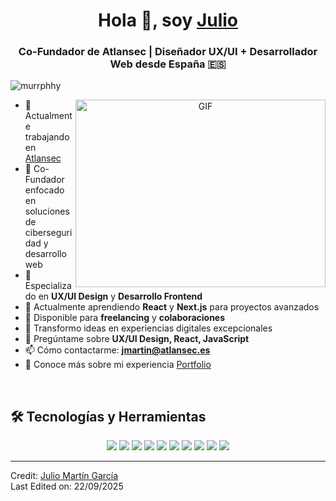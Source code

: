 <h1 align="center">Hola 👋, soy <a href="#" target="blank">
Julio</a></h1>
<h3 align="center">Co-Fundador de Atlansec | Diseñador UX/UI + Desarrollador Web desde España 🇪🇸</h3>
<p align="left"> <img src="https://komarev.com/ghpvc/?username=murrphhy&label=Profile%20views&color=0e75b6&style=flat" alt="murrphhy" /> </p>
<a target="_blank" align="center">
  <img align="right" top="500" height="300" width="400" alt="GIF" src="https://media.giphy.com/media/qgQUggAC3Pfv687qPC/giphy.gif">
</a>

- 🚀 Actualmente trabajando en <a href="https://atlansec.es" target="blank">Atlansec</a>
- 💼 Co-Fundador enfocado en soluciones de ciberseguridad y desarrollo web
- 🎨 Especializado en **UX/UI Design** y **Desarrollo Frontend**
- 🌱 Actualmente aprendiendo **React** y **Next.js** para proyectos avanzados
- 🤝 Disponible para **freelancing** y **colaboraciones**
- 🎯 Transformo ideas en experiencias digitales excepcionales
- 💬 Pregúntame sobre **UX/UI Design, React, JavaScript**
- 📫 Cómo contactarme: **jmartin@atlansec.es**
- 📄 Conoce más sobre mi experiencia <a href="#" target="blank">Portfolio</a>

<br/>

## 🛠️ Tecnologías y Herramientas

<p align="center">
  <img src="https://img.shields.io/badge/-JavaScript-F7DF1E?style=flat&logo=javascript&logoColor=black" />
  <img src="https://img.shields.io/badge/-TypeScript-3178C6?style=flat&logo=typescript&logoColor=white" />
  <img src="https://img.shields.io/badge/-React-61DAFB?style=flat&logo=react&logoColor=black" />
  <img src="https://img.shields.io/badge/-Next.js-000000?style=flat&logo=next.js&logoColor=white" />
  <img src="https://img.shields.io/badge/-Astro-FF5D01?style=flat&logo=astro&logoColor=white" />
  <img src="https://img.shields.io/badge/-HTML5-E34F26?style=flat&logo=html5&logoColor=white" />
  <img src="https://img.shields.io/badge/-CSS3-1572B6?style=flat&logo=css3&logoColor=white" />
  <img src="https://img.shields.io/badge/-Figma-F24E1E?style=flat&logo=figma&logoColor=white" />
  <img src="https://img.shields.io/badge/-Node.js-339933?style=flat&logo=node.js&logoColor=white" />
  <img src="https://img.shields.io/badge/-Git-F05032?style=flat&logo=git&logoColor=white" />
</p>

---

Credit: [Julio Martín García](https://github.com/murrphhy)  
Last Edited on: 22/09/2025
